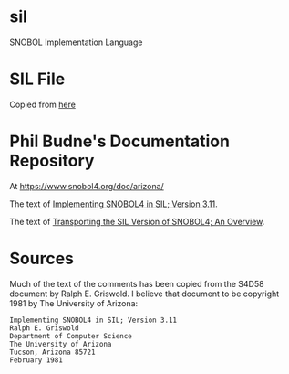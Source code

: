 # sil
SNOBOL Implementation Language

# SIL File
Copied from [here](https://raw.githubusercontent.com/atdt/snoflake/master/external/v311.sil)

# Phil Budne's Documentation Repository
At https://www.snobol4.org/doc/arizona/

The text of [Implementing SNOBOL4 in SIL; Version 3.11](https://www.snobol4.org/doc/arizona/s4d58.pdf).

The text of [Transporting the SIL Version of SNOBOL4; An Overview](https://www.snobol4.org/doc/arizona/s4d54.pdf).



# Sources
Much of the text of the comments has been copied from the S4D58 document by Ralph E. Griswold.
I believe that document to be copyright 1981 by The University of Arizona:

    Implementing SNOBOL4 in SIL; Version 3.11
    Ralph E. Griswold
    Department of Computer Science
    The University of Arizona
    Tucson, Arizona 85721
    February 1981